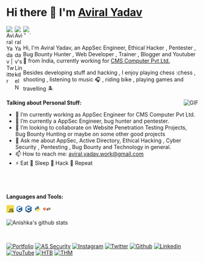# Hi there 👋 I'm <a href="https://aviralyadav.com">Aviral Yadav </a>
<a href="https://twitter.com/aviralyadav">
  <img align="left" alt=" Aviral Yadav | Twitter" width="22px" src="https://cdn.jsdelivr.net/npm/simple-icons@v3/icons/twitter.svg" />
</a>
<a href="https://www.linkedin.com/in/anishka-shukla-341112156/">
  <img align="left" alt="Aviral Yadav's LinkdeIN" width="22px" src="https://cdn.jsdelivr.net/npm/simple-icons@v3/icons/linkedin.svg" />
</a>
<a href="https://www.instagram.com/aviralyadav">
  <img align="left" alt="Aviral Yadav's Instagram" width="22px" height="22px" src="https://cdn.jsdelivr.net/npm/simple-icons@v3/icons/instagram.svg" />
</a>
<br />
<br />

Hi, I'm Aviral Yadav, an AppSec Engineer, Ethical Hacker , Pentester , Bug Bounty Hunter , Web Developer , Trainer , Blogger and Youtuber 🚀 from India, currently working for <a href ="http://kiit.ac.in/">CMS Computer Pvt Ltd.</a>

Besides developing stuff and hacking , I enjoy playing chess :chess , shooting , listening to music 🎧 , riding bike , playing games and travelling 🏝️

<img align="right" alt="GIF" src="https://media.giphy.com/media/3ohzdKvLT1DxFxhZAI/giphy.gif" />

**Talking about Personal Stuff:**

- 🔭 I’m currently working as AppSec Engineer for CMS Computer Pvt Ltd.
- 🌱 I’m currently a AppSec Engineer, bug hunter and pentester.
- 👯 I’m looking to collaborate on Website Penetration Testing Projects, Bug Bounty Hunting or maybe on some other good projects
- 💬 Ask me about AppSec, Active Directory, Ethical Hacking , Cyber Security , Pentesting , Bug Bounty and Technology in general.
- 📫 How to reach me: <a href="mailto:aviral.yadav.work@gmail.com">aviral.yadav.work@gmail.com</a>
- ⚡ Eat :arrows_counterclockwise: Sleep :arrows_counterclockwise: Hack :arrows_counterclockwise: Repeat 

&nbsp;
<br>
<br>
<br>
**Languages and Tools:**

<code><img height="20" src="https://raw.githubusercontent.com/github/explore/80688e429a7d4ef2fca1e82350fe8e3517d3494d/topics/javascript/javascript.png"></code>
<code><img height="20" src="https://raw.githubusercontent.com/github/explore/80688e429a7d4ef2fca1e82350fe8e3517d3494d/topics/c/c.png"></code>
<code><img height="20" src="https://raw.githubusercontent.com/github/explore/80688e429a7d4ef2fca1e82350fe8e3517d3494d/topics/cpp/cpp.png"></code>
<code><img height="20" src="https://raw.githubusercontent.com/github/explore/80688e429a7d4ef2fca1e82350fe8e3517d3494d/topics/python/python.png"></code>
<code><img height="20" src="https://raw.githubusercontent.com/github/explore/80688e429a7d4ef2fca1e82350fe8e3517d3494d/topics/git/git.png"></code>




![Anishka's github stats](https://github-readme-stats.vercel.app/api?username=aviralyadav-rootshell&show_icons=true&hide_border=true)

</samp><br>

[![Portfolio](https://img.shields.io/badge/-Anishka%20Shukla-02032e?style=flat&logo=gnu-bash&logoColor=white)](https://anishkashukla.com)
[![AS Security](https://img.shields.io/badge/-AS%20Security-11c28a?style=flat&logo=powershell&logoColor=white)](https://theassecurity.github.io)
[![Instagram](https://img.shields.io/badge/-Instagram-bc2a8d?style=flat&logo=Instagram&logoColor=white)](https://instagram.com/_anishkashukla_)
[![Twitter](https://img.shields.io/badge/-Twitter-00acee?style=flat&logo=Twitter&logoColor=white)](https://twitter.com/anishkashukla)
[![Github](https://img.shields.io/badge/-Github-000000?style=flat&logo=Github&logoColor=white)](https://github.com/anishkashukla)
[![Linkedin](https://img.shields.io/badge/-LinkedIn-0e76a8?style=flat&logo=Linkedin&logoColor=white)](https://linkedin.com/in/anishkashukla)
[![YouTube](https://img.shields.io/badge/-YouTube-FC2503?style=flat&logo=YouTube&logoColor=white)](https://www.youtube.com/channel/UC5-rod7DAnKByoZmFjNZ4vg)
[![HTB](https://img.shields.io/badge/-HackTheBox-000000?style=flat&logo=codesandbox&logoColor=9FEF00)](https://www.hackthebox.eu/profile/109229)
[![THM](https://img.shields.io/badge/-TryHackMe-gray?style=flat&logo=icloud&logoColor=white)](https://tryhackme.com/p/AnishkaShukla)
